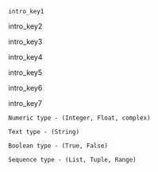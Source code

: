 ```ngMeta
intro_key1
```

intro_key2



intro_key3


intro_key4



intro_key5


intro_key6


intro_key7


```
Numeric type - (Integer, Float, complex)

Text type - (String)

Boolean type - (True, False)

Sequence type - (List, Tuple, Range)
```
